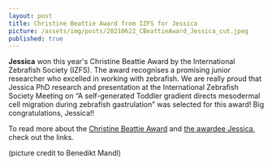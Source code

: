 ```yaml
---
layout: post
title: Christine Beattie Award from IZFS for Jessica
picture: /assets/img/posts/20210622_CBeattieAward_Jessica_cut.jpeg
published: true
---
```

**Jessica** won this year's Christine Beattie Award by the International Zebrafish Society (IZFS). The award recognises a promising junior researcher who excelled in working with zebrafish. We are really proud that Jessica PhD research and presentation at the International Zebrafish Society Meeting on “A self-generated Toddler gradient directs mesodermal cell migration during zebrafish gastrulation” was selected for this award!
Big congratulations, Jessica!!

To read more about the [Christine Beattie Award](https://www.izfs.org/awards/christine-beattie-award) and [the awardee Jessica](https://www.imp.ac.at/news/article/christine-beattie-award-for-imp-phd-student-jessica-stock/), check out the links.

(picture credit to Benedikt Mandl)




